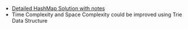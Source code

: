 - [Detailed HashMap Solution with notes](https://leetcode.com/problems/prefix-and-suffix-search/discuss/2165519/C%2B%2B-or-Use-Hashmap-or-Simple-solution-with-comments-or-DLC-June-Day-18) <br>
- Time Complexity and Space Complexity could be improved using Trie Data Structure